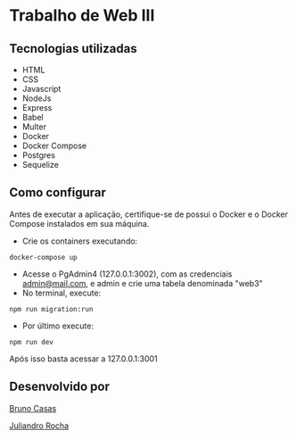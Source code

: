 # Trabalho de Web III

## Tecnologias utilizadas
- HTML
- CSS
- Javascript
- NodeJs
- Express
- Babel
- Multer
- Docker
- Docker Compose
- Postgres
- Sequelize

## Como configurar
Antes de executar a aplicação, certifique-se de possui o Docker e o Docker Compose instalados em sua máquina.

- Crie os containers executando:
```
docker-compose up
```
 - Acesse o PgAdmin4 (127.0.0.1:3002), com as credenciais admin@mail.com, e admin e crie uma tabela denominada "web3"
 - No terminal, execute:
```
npm run migration:run
```
 - Por último execute:
```
npm run dev
```
Após isso basta acessar a 127.0.0.1:3001

## Desenvolvido por
[Bruno Casas](https://github.com/Bruno-Casas)

[Juliandro Rocha](https://github.com/JuliandroR/)

